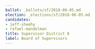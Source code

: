 ```yaml
---
ballot: _ballots/sf/2018-06-05.md
election: _elections/sf/2018-06-05.md
candidates:
- jeff-sheehy
- rafael-mandelman
title: Supervisor District 8
label: Board of Supervisors
---
```

